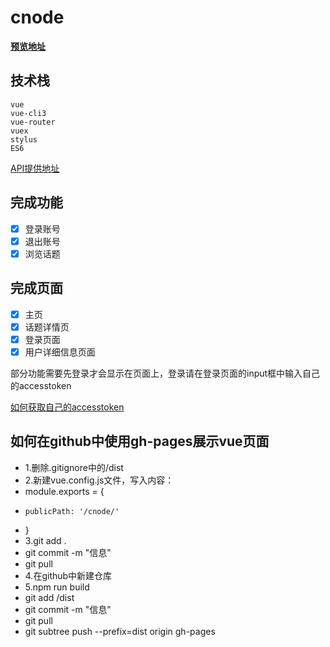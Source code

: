 # cnode
**[预览地址](https://kekevvv.github.io/cnode/)**

## 技术栈
```
vue
vue-cli3
vue-router
vuex
stylus
ES6
```
[API提供地址](https://cnodejs.org/api)
## 完成功能
- [x] 登录账号
- [x] 退出账号
- [x] 浏览话题

## 完成页面
- [x] 主页
- [x] 话题详情页
- [x] 登录页面
- [x] 用户详细信息页面

部分功能需要先登录才会显示在页面上，登录请在登录页面的input框中输入自己的accesstoken

[如何获取自己的accesstoken](https://note.youdao.com/share/?id=6a2c41f0617d0ee82179f06206bd48bf&type=note#/)

## 如何在github中使用gh-pages展示vue页面
- 1.删除.gitignore中的/dist
- 2.新建vue.config.js文件，写入内容：
- module.exports = {
-     publicPath: '/cnode/'
- }
- 3.git add .
- git commit -m "信息"
- git pull 
- 4.在github中新建仓库
- 5.npm run build
- git add /dist
- git commit -m "信息"
- git pull
- git subtree push --prefix=dist origin gh-pages
